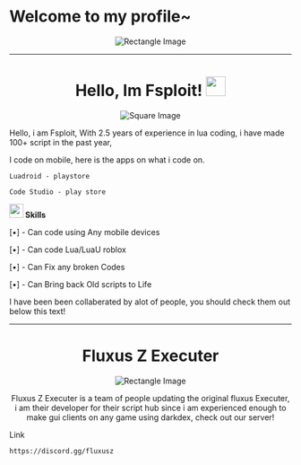 <!-- Top Image (Rectangle) -->
<p align="center">
 
  
# Welcome to my profile~

</p>

<p align="center">
  <img src="https://encrypted-tbn0.gstatic.com/images?q=tbn:ANd9GcQkL7640kq2WeILRiZZKdKliMJyB9Wr0rBoQUs4HNjTgFA-03a51uWpP4b2&s=10" alt="Rectangle Image">
</p>





---

<!-- Small Square Image with Title -->

<h1 align="center"><b>Hello, Im Fsploit! </b><img src="https://media.giphy.com/media/hvRJCLFzcasrR4ia7z/giphy.gif" width="35"></h1>

<p align="center">
  <img src="https://yt3.ggpht.com/l9MRAFrRy6fuQ3mWkDYXTH7ruBgvsOUWanVUCe2aNuLNemqG8X8-LGNZNVUbuCMP6ZOh3q8w=s160-c-k-c0x00ffffff-no-rj" alt="Square Image">
</p>

<p align="center">
  
Hello, i am Fsploit, With 2.5 years of experience in lua coding, i have made 100+ script in the past year,

I code on mobile, here is the apps on what i code on.

```
Luadroid - playstore
```

```
Code Studio - play store
```

<img src="https://media2.giphy.com/media/QssGEmpkyEOhBCb7e1/giphy.gif?cid=ecf05e47a0n3gi1bfqntqmob8g9aid1oyj2wr3ds3mg700bl&rid=giphy.gif" width="25"><b> Skills</b>
<br>

[•] - Can code using Any mobile devices

[•] - Can code Lua/LuaU roblox

[•] - Can Fix any broken Codes

[•] - Can Bring back Old scripts to Life


I have been been collaberated by alot of people, you should check them out below this text!



</p>

---

<!-- Bottom Section with Rectangle Image -->
<h1 align="center">Fluxus Z Executer</h1>

<p align="center">
  <img src="https://encrypted-tbn0.gstatic.com/images?q=tbn:ANd9GcQase5umnpZD68mFr1W725foRqhcst1iC9GVw&usqp=CAU" alt="Rectangle Image">
</p>

<p align="center">
  Fluxus Z Executer is a team of people updating the original fluxus Executer, i am their developer for their script hub since i am experienced enough to make gui clients on any game using darkdex, check out our server!

Link
```
https://discord.gg/fluxusz
```
</p>
